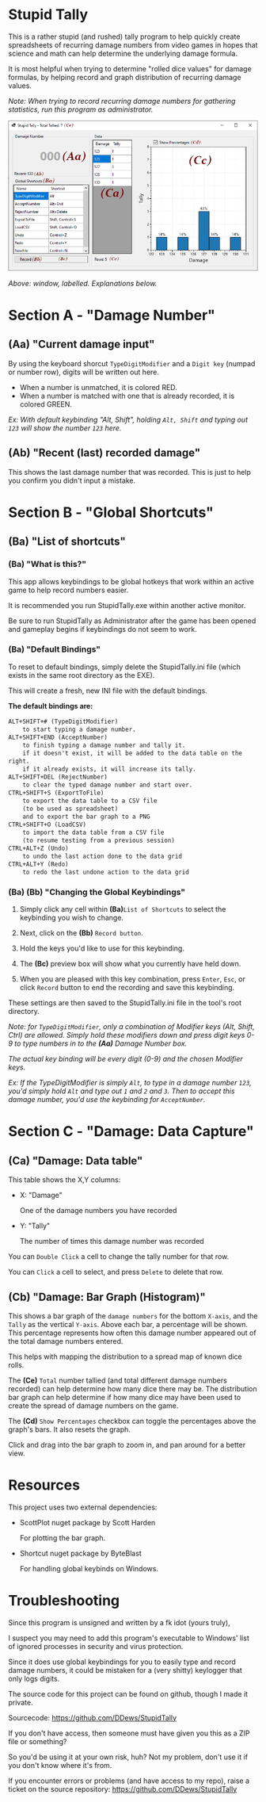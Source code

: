 # Stupid Tally
This is a rather stupid (and rushed) tally program to help quickly create spreadsheets of recurring damage numbers from video games in hopes that science and math can help determine the underlying damage formula.

It is most helpful when trying to determine "rolled dice values" for damage formulas, by helping record and graph distribution of recurring damage values.

_Note: When trying to record recurring damage numbers for gathering statistics, run this program as administrator._

![Alt text](./StupidTally/Stupid-Tally-2-6-0-ReadMe.png?raw=true "Window, Labelled")

_Above: window, labelled. Explanations below._

# **Section A** - "Damage Number"
## **(Aa)** "Current damage input"
By using the keyboard shorcut `TypeDigitModifier` and a `Digit key` (numpad or number row), digits will be written out here.
* When a number is unmatched, it is colored RED.
* When a number is matched with one that is already recorded, it is colored GREEN.

_Ex: With default keybinding "Alt, Shift", holding `Alt, Shift` and typing out `123` will show the number `123` here._

## **(Ab)** "Recent (last) recorded damage"
This shows the last damage number that was recorded.
This is just to help you confirm you didn't input a mistake.

# **Section B** - "Global Shortcuts"
## **(Ba)** "List of shortcuts"

### **(Ba)** "What is this?"
This app allows keybindings to be global hotkeys that work within an active game to help record numbers easier.

It is recommended you run StupidTally.exe within another active monitor.

Be sure to run StupidTally as Administrator after the game has been opened and gameplay begins if keybindings do not seem to work.

### **(Ba)** "Default Bindings"
To reset to default bindings, simply delete the StupidTally.ini file (which exists in the same root directory as the EXE).

This will create a fresh, new INI file with the default bindings.

**The default bindings are:**

	ALT+SHIFT+# (TypeDigitModifier)
		to start typing a damage number.
	ALT+SHIFT+END (AcceptNumber)
		to finish typing a damage number and tally it.
		if it doesn't exist, it will be added to the data table on the right.
		if it already exists, it will increase its tally.
	ALT+SHIFT+DEL (RejectNumber)
		to clear the typed damage number and start over.
	CTRL+SHIFT+S (ExportToFile)
		to export the data table to a CSV file 
		(to be used as spreadsheet)
		and to export the bar graph to a PNG
	CTRL+SHIFT+O (LoadCSV)
		to import the data table from a CSV file
		(to resume testing from a previous session)
	CTRL+ALT+Z (Undo)
		to undo the last action done to the data grid
	CTRL+ALT+Y (Redo)
		to redo the last undone action to the data grid
### **(Ba) (Bb)** "Changing the Global Keybindings"
1. Simply click any cell within **(Ba)**`List of Shortcuts` to select the keybinding you wish to change.

2. Next, click on the **(Bb)** `Record button`. 
3. Hold the keys you'd like to use for this keybinding.
4. The **(Bc)** preview box will show what you currently have held down.
5. When you are pleased with this key combination, press `Enter`, `Esc`, or click `Record` button to end the recording and save this keybinding.

These settings are then saved to the StupidTally.ini file in the tool's root directory.

_Note: for `TypeDigitModifier`, only a combination of Modifier keys (Alt, Shift, Ctrl) are allowed. Simply hold these modifiers down and press digit keys 0-9 to type numbers in to the **(Aa)** Damage Number box._

_The actual key binding will be every digit (0-9) and the chosen Modifier keys._

_Ex: If the TypeDigitModifier is simply `Alt`, to type in a damage number `123`, you'd simply hold `Alt` and type out `1` and `2` and `3`. Then to accept this damage number, you'd use the keybinding for `AcceptNumber`._


# **Section C** - "Damage: Data Capture"
## **(Ca)** "Damage: Data table"
This table shows the X,Y columns:
* X: "Damage"
	
	One of the damage numbers you have recorded
* Y: "Tally"
	
	The number of times this damage number was recorded

You can `Double Click` a cell to change the tally number for that row.

You can `Click` a cell to select, and press `Delete` to delete that row.

## **(Cb)** "Damage: Bar Graph (Histogram)"
This shows a bar graph of the `damage numbers` for the bottom `X-axis`, and the `Tally` as the vertical `Y-axis`.
Above each bar, a percentage will be shown.
This percentage represents how often this damage number appeared out of the total damage numbers entered.

This helps with mapping the distribution to a spread map of known dice rolls.

The **(Ce)** `Total` number tallied (and total different damage numbers recorded) can help determine how many dice there may be. The distribution bar graph can help determine if how many dice may have been used to create the spread of damage numbers on the game.

The **(Cd)** `Show Percentages` checkbox can toggle the percentages above the graph's bars. It also resets the graph. 

Click and drag into the bar graph to zoom in, and pan around for a better view.

# Resources
This project uses two external dependencies:
* ScottPlot nuget package by Scott Harden

	For plotting the bar graph.
* Shortcut nuget package by ByteBlast

	For handling global keybinds on Windows.

# Troubleshooting
Since this program is unsigned and written by a fk idot (yours truly),

I suspect you may need to add this program's executable to Windows' list of ignored processes in security and virus protection.

Since it does use global keybindings for you to easily type and record damage numbers, it could be mistaken for a (very shitty) keylogger that only logs digits.

The source code for this project can be found on github, though I made it private.

Sourcecode: https://github.com/DDews/StupidTally

If you don't have access, then someone must have given you this as a ZIP file or something?

So you'd be using it at your own risk, huh? Not my problem, don't use it if you don't know where it's from.



If you encounter errors or problems (and have access to my repo), raise a ticket on the source repository: https://github.com/DDews/StupidTally

